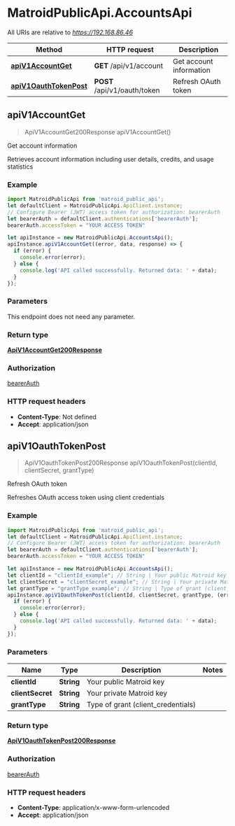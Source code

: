 # MatroidPublicApi.AccountsApi

All URIs are relative to *https://192.168.86.46*

Method | HTTP request | Description
------------- | ------------- | -------------
[**apiV1AccountGet**](AccountsApi.md#apiV1AccountGet) | **GET** /api/v1/account | Get account information
[**apiV1OauthTokenPost**](AccountsApi.md#apiV1OauthTokenPost) | **POST** /api/v1/oauth/token | Refresh OAuth token



## apiV1AccountGet

> ApiV1AccountGet200Response apiV1AccountGet()

Get account information

Retrieves account information including user details, credits, and usage statistics

### Example

```javascript
import MatroidPublicApi from 'matroid_public_api';
let defaultClient = MatroidPublicApi.ApiClient.instance;
// Configure Bearer (JWT) access token for authorization: bearerAuth
let bearerAuth = defaultClient.authentications['bearerAuth'];
bearerAuth.accessToken = "YOUR ACCESS TOKEN"

let apiInstance = new MatroidPublicApi.AccountsApi();
apiInstance.apiV1AccountGet((error, data, response) => {
  if (error) {
    console.error(error);
  } else {
    console.log('API called successfully. Returned data: ' + data);
  }
});
```

### Parameters

This endpoint does not need any parameter.

### Return type

[**ApiV1AccountGet200Response**](ApiV1AccountGet200Response.md)

### Authorization

[bearerAuth](../README.md#bearerAuth)

### HTTP request headers

- **Content-Type**: Not defined
- **Accept**: application/json


## apiV1OauthTokenPost

> ApiV1OauthTokenPost200Response apiV1OauthTokenPost(clientId, clientSecret, grantType)

Refresh OAuth token

Refreshes OAuth access token using client credentials

### Example

```javascript
import MatroidPublicApi from 'matroid_public_api';
let defaultClient = MatroidPublicApi.ApiClient.instance;
// Configure Bearer (JWT) access token for authorization: bearerAuth
let bearerAuth = defaultClient.authentications['bearerAuth'];
bearerAuth.accessToken = "YOUR ACCESS TOKEN"

let apiInstance = new MatroidPublicApi.AccountsApi();
let clientId = "clientId_example"; // String | Your public Matroid key
let clientSecret = "clientSecret_example"; // String | Your private Matroid key
let grantType = "grantType_example"; // String | Type of grant (client_credentials)
apiInstance.apiV1OauthTokenPost(clientId, clientSecret, grantType, (error, data, response) => {
  if (error) {
    console.error(error);
  } else {
    console.log('API called successfully. Returned data: ' + data);
  }
});
```

### Parameters


Name | Type | Description  | Notes
------------- | ------------- | ------------- | -------------
 **clientId** | **String**| Your public Matroid key | 
 **clientSecret** | **String**| Your private Matroid key | 
 **grantType** | **String**| Type of grant (client_credentials) | 

### Return type

[**ApiV1OauthTokenPost200Response**](ApiV1OauthTokenPost200Response.md)

### Authorization

[bearerAuth](../README.md#bearerAuth)

### HTTP request headers

- **Content-Type**: application/x-www-form-urlencoded
- **Accept**: application/json

